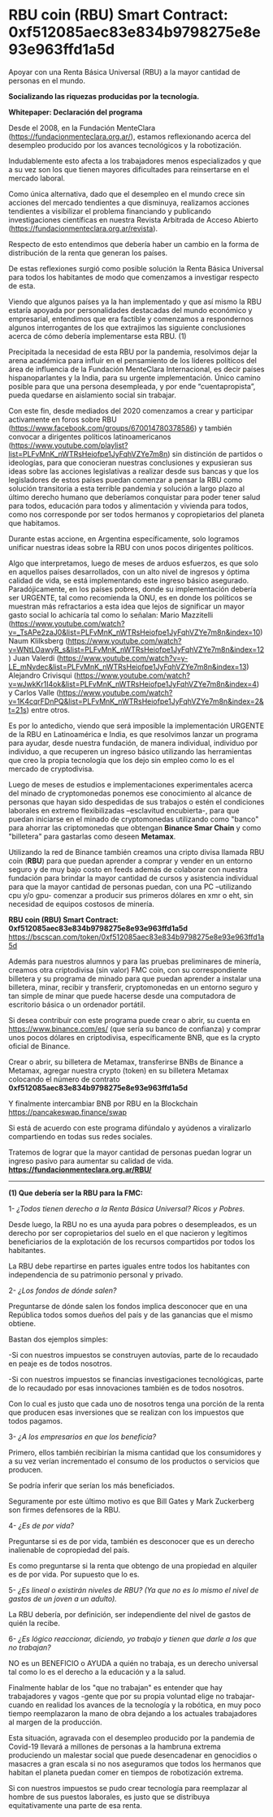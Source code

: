 # RBU coin (RBU) Smart Contract: 0xf512085aec83e834b9798275e8e93e963ffd1a5d
Apoyar con  una Renta Básica Universal (RBU) a la mayor cantidad de personas en el mundo. 

<b>Socializando las riquezas producidas por la tecnología.</b>

<b>Whitepaper: Declaración del programa</b>

Desde el 2008, en la Fundación MenteClara (https://fundacionmenteclara.org.ar/), estamos reflexionando acerca del desempleo producido por los avances tecnológicos y la robotización.

Indudablemente esto afecta a los trabajadores menos especializados y que a su vez son los que tienen mayores dificultades para reinsertarse en el mercado laboral.

Como única alternativa, dado que el desempleo en el mundo crece sin acciones del mercado tendientes a que disminuya, realizamos acciones tendientes a visibilizar el problema financiando y publicando investigaciones científicas en nuestra Revista Arbitrada de Acceso Abierto (https://fundacionmenteclara.org.ar/revista).

Respecto de esto entendimos que debería haber un cambio en la forma de distribución de la renta que generan los países.

De estas reflexiones surgió como posible solución la Renta Básica Universal para todos los habitantes de modo que comenzamos a investigar respecto de esta.

Viendo que algunos países ya la han implementado y que así mismo la RBU estaría apoyada por personalidades destacadas del mundo económico y empresarial, entendimos que era factible y comenzamos a respondernos algunos interrogantes de los que extrajimos las siguiente conclusiones acerca de cómo debería implementarse esta RBU. (1)

Precipitada la necesidad de esta RBU por la pandemia, resolvimos dejar la arena académica para influir en el pensamiento de los líderes políticos del área de influencia de la Fundación MenteClara Internacional, es decir países hispanoparlantes y la India, para su urgente implementación. Único camino posible para que una persona desempleada, y por ende “cuentapropista”, pueda quedarse en aislamiento social sin trabajar.

Con este fin, desde mediados del 2020 comenzamos a crear y participar activamente en foros sobre RBU (https://www.facebook.com/groups/670014780378586) y también convocar a dirigentes políticos  latinoamericanos (https://www.youtube.com/playlist?list=PLFvMnK_nWTRsHeiofpe1JyFqhVZYe7m8n) sin distinción de partidos o ideologías, para que conocieran nuestras conclusiones y expusieran sus ideas sobre las acciones legislativas a realizar desde sus bancas y que los legisladores de estos países puedan comenzar a pensar la RBU como solución transitoria a esta terrible pandemia y solución a largo plazo al último derecho humano que deberíamos conquistar para poder tener salud para todos, educación para todos y alimentación y vivienda para todos, como nos corresponde por ser todos hermanos y copropietarios del planeta que habitamos.

Durante estas accione, en Argentina específicamente, solo logramos unificar nuestras ideas sobre la RBU con unos pocos dirigentes políticos.

Algo que interpretamos, luego de meses de arduos esfuerzos, es que solo en aquellos países desarrollados, con un alto nivel de ingresos y óptima calidad de vida, se está implementando este ingreso básico asegurado. Paradójicamente, en los países pobres, donde su implementación debería ser URGENTE, tal como recomienda la ONU, es en donde los políticos se muestran más refractarios a esta idea que lejos de significar un mayor gasto social lo achicaría tal como lo señalan:
Mario Mazzitelli (https://www.youtube.com/watch?v=_TsAPe2zaJ0&list=PLFvMnK_nWTRsHeiofpe1JyFqhVZYe7m8n&index=10)
Naum Klilksberg (https://www.youtube.com/watch?v=WNtLOawyR_s&list=PLFvMnK_nWTRsHeiofpe1JyFqhVZYe7m8n&index=12)
Juan Valerdi (https://www.youtube.com/watch?v=y-LE_mNvdec&list=PLFvMnK_nWTRsHeiofpe1JyFqhVZYe7m8n&index=13)
Alejandro Crivisqui (https://www.youtube.com/watch?v=wJwkKr1I4ok&list=PLFvMnK_nWTRsHeiofpe1JyFqhVZYe7m8n&index=4) y
Carlos Valle (https://www.youtube.com/watch?v=1K4cqrFDnPQ&list=PLFvMnK_nWTRsHeiofpe1JyFqhVZYe7m8n&index=2&t=21s) entre otros.

Es por lo antedicho, viendo que será imposible la implementación URGENTE de la RBU en Latinoamérica e India, es que resolvimos lanzar un programa para ayudar, desde nuestra fundación, de manera individual, individuo por individuo, a que recuperen un ingreso básico utilizando las herramientas que creo la propia tecnología que los dejo sin empleo como lo es el mercado de cryptodivisa.

Luego de meses de estudios e implementaciones experimentales acerca del minado de cryptomonedas ponemos ese conocimiento al alcance de personas que hayan sido despedidas de sus trabajos o estén el condiciones laborales en extremo flexibilizadas –esclavitud encubierta-, para que puedan iniciarse en el minado de cryptomonedas utilizando como "banco" para ahorrar las criptomonedas que obtengan <b>Binance Smar Chain</b> y como "billetera" para gastarlas como deseen <b>Metamax</b>.

Utilizando la red de Binance también creamos una cripto divisa llamada RBU coin (<b>RBU</b>) para que puedan aprender a comprar y vender en un entorno seguro y de muy bajo costo en feeds además de  colaborar con nuestra fundación para brindar la mayor cantidad de cursos y asistencia individual para que la mayor cantidad de personas puedan, con una PC –utilizando cpu y/o gpu- comenzar a producir sus primeros dólares en xmr o eht, sin necesidad de equipos costosos de minería.

<b>RBU coin  (RBU) Smart Contract: 0xf512085aec83e834b9798275e8e93e963ffd1a5d</b>
https://bscscan.com/token/0xf512085aec83e834b9798275e8e93e963ffd1a5d

Además para nuestros alumnos y para las pruebas preliminares de minería, creamos otra criptodivisa (sin valor) FMC coin, con su correspondiente billetera y su programa de minado para que puedan aprender a instalar una billetera, minar, recibir y transferir, cryptomonedas en un entorno seguro y tan simple de minar que puede hacerse desde una computadora de escritorio básica o un ordenador portátil.

Si desea contribuir con este programa puede crear o abrir, su cuenta en https://www.binance.com/es/ (que sería su banco de confianza) y comprar unos pocos dólares en criptodivisa, específicamente BNB, que es la crypto oficial de Binance.

Crear o abrir, su billetera de Metamax, transferirse BNBs de Binance a Metamax,  agregar nuestra crypto (token) en su billetera Metamax colocando el número de contrato <b>0xf512085aec83e834b9798275e8e93e963ffd1a5d</b>

Y finalmente intercambiar BNB por RBU en la Blockchain https://pancakeswap.finance/swap

 

Si está de acuerdo con este programa difúndalo y ayúdenos a viralizarlo compartiendo en todas sus redes sociales.

Tratemos de lograr que la mayor cantidad de personas puedan lograr un ingreso pasivo para aumentar su calidad de vida.
<b>https://fundacionmenteclara.org.ar/RBU/</b>

 
<hr>
<b> (1)  Que debería ser la RBU para la FMC:</b>

1- *¿Todos tienen derecho a la Renta Básica Universal? Ricos y Pobres.*

Desde luego, la RBU no es una ayuda para pobres o desempleados, es un derecho por ser copropietarios del suelo en el que nacieron y legítimos beneficiarios de la explotación de los recursos compartidos por todos los habitantes.

La RBU debe repartirse en partes iguales entre todos los habitantes con independencia de su patrimonio personal y privado.

2-  *¿Los fondos de dónde salen?*

Preguntarse de dónde salen los fondos implica desconocer que en una República todos somos dueños del país y de las ganancias que el mismo obtiene.

Bastan dos ejemplos simples:

-Si con nuestros impuestos se construyen autovías, parte de lo recaudado en peaje es de todos nosotros.

-Si con nuestros impuestos se financias investigaciones tecnológicas, parte de lo recaudado por esas innovaciones también es de todos nosotros.

Con lo cual es justo que cada uno de nosotros tenga una porción de la renta que producen esas inversiones que se realizan con los impuestos que todos pagamos.

3- *¿A los empresarios en que los beneficia?*

Primero, ellos también recibirían la misma cantidad que los consumidores y a su vez verían incrementado el consumo de los productos o servicios que producen.

Se podría inferir que serían los más beneficiados.

Seguramente por este último motivo es que Bill Gates y Mark Zuckerberg son firmes defensores de la RBU.

4- *¿Es de por vida?*

Preguntarse si es de por vida, también es desconocer que es un derecho inalienable de copropiedad del país.

Es como preguntarse si la renta que obtengo de una propiedad en alquiler es de por vida. Por supuesto que lo es.

5- *¿Es lineal o existirán niveles de RBU? (Ya que no es lo mismo el nivel de gastos de un joven a un adulto).*

La RBU debería, por definición, ser independiente del nivel de gastos de quién la recibe.

6- *¿Es lógico reaccionar, diciendo, yo trabajo y tienen que darle a los que no trabajan?*

NO es un BENEFICIO o AYUDA a quién no trabaja, es un derecho universal tal como lo es el derecho a la educación y a la salud.

Finalmente hablar de los "que no trabajan" es entender que hay trabajadores y vagos -gente que por su propia voluntad elige no trabajar- cuando en realidad los avances de la tecnología y la robótica, en muy poco tiempo reemplazaron la mano de obra dejando a los actuales trabajadores al margen de la producción.

Esta situación, agravada con el desempleo producido por la pandemia de Covid-19 llevará a millones de personas a la hambruna extrema produciendo un malestar social que puede desencadenar en genocidios o masacres a gran escala si no nos aseguramos que todos los hermanos que habitan el planeta puedan comer en tiempos de robotización extrema.

Si con nuestros impuestos se pudo crear tecnología para reemplazar al hombre de sus puestos laborales, es justo que se distribuya equitativamente una parte de esa renta.

 
